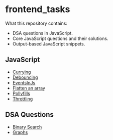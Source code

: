 # frontend_tasks
What this repository contains:
- DSA questions in JavaScript.
- Core JavaScript questions and their solutions.
- Output-based JavaScript snippets.

## JavaScript

- [Currying](/Javascript/currying/currying.js)
- [Debouncing](/Javascript/debouncing/debouncing.js)
- [EventsInJs](/Javascript/eventsInJs/eventsInJs.js)
- [Flatten an array](/Javascript/flattenArray/flattenArray.js)
- [Pollyfills](/Javascript/polyfills)
- [Throttling](/Javascript/throttling)

## DSA Questions
- [Binary Search](/DSAlgoForFrontend/BinarySearch)
- [Graphs](/DSAlgoForFrontend/Graph)